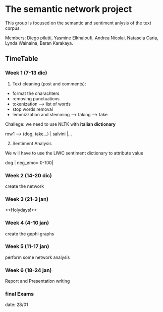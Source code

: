 # The semantic network project

This group is focused on the semantic and sentiment anlysis of the text corpus.

Members: 
Diego pilutti, Yasmine Elkhaloufi, Andrea Nicolai, Natascia Caria, Lynda Wainaina, Baran Karakaya.

## TimeTable

### Week 1 (7-13 dic)
1) Text cleaning (post and comments):
- format the charachters
- removing punctuations
- tokenization --> list of words
- stop words removal
- lemmizzation and stemming --> taking --> take

Challege: we need to use NLTK with **italian dictionary**


row1 --> (dog, take...) | salvini |...

2) Sentiment Analysis

We will have to use the LIWC sentiment dictionary to attribute  value 

dog | neg_emo= 0-100| 

### Week 2 (14-20 dic)
create the network

### Week 3 (21-3 jan)
<<Holydays!>>

### Week 4 (4-10 jan)
create the gephi graphs


### Week 5 (11-17 jan)
perform some network analysis

### Week 6 (18-24 jan)
Report and Presentation writing

### final Exams
date: 28/01
